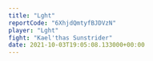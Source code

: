 ```yaml
---
title: "Lght"
reportCode: "6XhjdQmtyfBJDVzN"
player: "Lght"
fight: "Kael'thas Sunstrider"
date: 2021-10-03T19:05:08.133000+00:00
---
```

